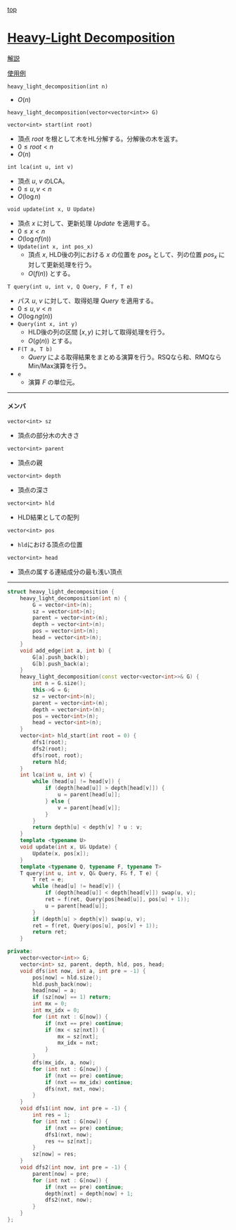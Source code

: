 [top](../../lib.md)

# [Heavy-Light Decomposition](./hld.cpp)

[解説](https://hcpc-hokudai.github.io/archive/graph_tree_001.pdf)

[使用例](https://atcoder.jp/contests/abc294/submissions/46419196)

`heavy_light_decomposition(int n)`
- $O(n)$

`heavy_light_decomposition(vector<vector<int>> G)`



`vector<int> start(int root)`
- 頂点 $root$ を根として木をHL分解する。分解後の木を返す。
- $0\le root<n$
- $O(n)$


`int lca(int u, int v)`
- 頂点 $u$, $v$ のLCA。
- $0\le u, v < n$
- $O(\log{n})$

`void update(int x, U Update)`
- 頂点 $x$ に対して、更新処理 $Update$ を適用する。
- $0\le x < n$
- $O(\log{n}f(n))$
- `Update(int x, int pos_x)`
	- 頂点 $x$, HLD後の列における $x$ の位置を $pos_x$ として、列の位置 $pos_x$ に対して更新処理を行う。
	- $O(f(n))$ とする。

`T query(int u, int v, Q Query, F f, T e)`
- パス $u$, $v$ に対して、取得処理 $Query$ を適用する。
- $0\le u, v < n$
- $O(\log{n}g(n))$
- `Query(int x, int y)`
	- HLD後の列の区間 $[x, y)$ に対して取得処理を行う。
	- $O(g(n))$ とする。
- `F(T a, T b)`
	- $Query$ による取得結果をまとめる演算を行う。RSQなら和、RMQならMin/Max演算を行う。
- `e`
	- 演算 $F$ の単位元。

---

#### メンバ
`vector<int> sz`
- 頂点の部分木の大きさ

`vector<int> parent`
- 頂点の親

`vector<int> depth`
- 頂点の深さ

`vector<int> hld`
- HLD結果としての配列

`vector<int> pos`
- `hld`における頂点の位置

`vector<int> head`
- 頂点の属する連結成分の最も浅い頂点

---

```cpp
struct heavy_light_decomposition {
    heavy_light_decomposition(int n) {
        G = vector<int>(n);
        sz = vector<int>(n);
        parent = vector<int>(n);
        depth = vector<int>(n);
        pos = vector<int>(n);
        head = vector<int>(n);
    }
    void add_edge(int a, int b) {
        G[a].push_back(b);
        G[b].push_back(a);
    }
    heavy_light_decomposition(const vector<vector<int>>& G) {
        int n = G.size();
        this->G = G;
        sz = vector<int>(n);
        parent = vector<int>(n);
        depth = vector<int>(n);
        pos = vector<int>(n);
        head = vector<int>(n);
    }
    vector<int> hld_start(int root = 0) {
        dfs1(root);
        dfs2(root);
        dfs(root, root);
        return hld;
    }
    int lca(int u, int v) {
        while (head[u] != head[v]) {
            if (depth[head[u]] > depth[head[v]]) {
                u = parent[head[u]];
            } else {
                v = parent[head[v]];
            }
        }
        return depth[u] < depth[v] ? u : v;
    }
    template <typename U>
    void update(int x, U& Update) {
        Update(x, pos[x]);
    }
    template <typename Q, typename F, typename T>
    T query(int u, int v, Q& Query, F& f, T e) {
        T ret = e;
        while (head[u] != head[v]) {
            if (depth[head[u]] < depth[head[v]]) swap(u, v);
            ret = f(ret, Query(pos[head[u]], pos[u] + 1));
            u = parent[head[u]];
        }
        if (depth[u] > depth[v]) swap(u, v);
        ret = f(ret, Query(pos[u], pos[v] + 1));
        return ret;
    }

private:
    vector<vector<int>> G;
    vector<int> sz, parent, depth, hld, pos, head;
    void dfs(int now, int a, int pre = -1) {
        pos[now] = hld.size();
        hld.push_back(now);
        head[now] = a;
        if (sz[now] == 1) return;
        int mx = 0;
        int mx_idx = 0;
        for (int nxt : G[now]) {
            if (nxt == pre) continue;
            if (mx < sz[nxt]) {
                mx = sz[nxt];
                mx_idx = nxt;
            }
        }
        dfs(mx_idx, a, now);
        for (int nxt : G[now]) {
            if (nxt == pre) continue;
            if (nxt == mx_idx) continue;
            dfs(nxt, nxt, now);
        }
    }
    void dfs1(int now, int pre = -1) {
        int res = 1;
        for (int nxt : G[now]) {
            if (nxt == pre) continue;
            dfs1(nxt, now);
            res += sz[nxt];
        }
        sz[now] = res;
    }
    void dfs2(int now, int pre = -1) {
        parent[now] = pre;
        for (int nxt : G[now]) {
            if (nxt == pre) continue;
            depth[nxt] = depth[now] + 1;
            dfs2(nxt, now);
        }
    }
};

```